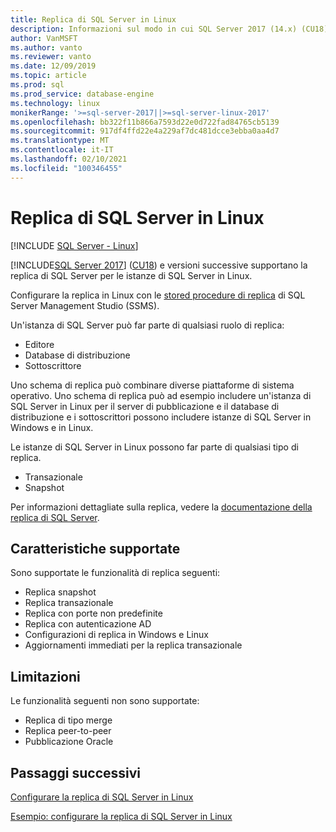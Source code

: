 ```yaml
---
title: Replica di SQL Server in Linux
description: Informazioni sul modo in cui SQL Server 2017 (14.x) (CU18) e versioni successive supportano la replica di SQL Server per le istanze di SQL Server in Linux.
author: VanMSFT
ms.author: vanto
ms.reviewer: vanto
ms.date: 12/09/2019
ms.topic: article
ms.prod: sql
ms.prod_service: database-engine
ms.technology: linux
monikerRange: '>=sql-server-2017||>=sql-server-linux-2017'
ms.openlocfilehash: bb322f11b866a7593d22e0d722fad84765cb5139
ms.sourcegitcommit: 917df4ffd22e4a229af7dc481dcce3ebba0aa4d7
ms.translationtype: MT
ms.contentlocale: it-IT
ms.lasthandoff: 02/10/2021
ms.locfileid: "100346455"
---
```

# <a name="sql-server-replication-on-linux"></a>Replica di SQL Server in Linux

[!INCLUDE [SQL Server - Linux](../includes/applies-to-version/sql-linux.md)]

[!INCLUDE[SQL Server 2017](../includes/sssql17-md.md)] ([CU18](https://support.microsoft.com/help/4527377)) e versioni successive supportano la replica di SQL Server per le istanze di SQL Server in Linux.

Configurare la replica in Linux con le [stored procedure di replica](../relational-databases/system-stored-procedures/replication-stored-procedures-transact-sql.md) di SQL Server Management Studio (SSMS).

Un'istanza di SQL Server può far parte di qualsiasi ruolo di replica:

* Editore
* Database di distribuzione
* Sottoscrittore

Uno schema di replica può combinare diverse piattaforme di sistema operativo. Uno schema di replica può ad esempio includere un'istanza di SQL Server in Linux per il server di pubblicazione e il database di distribuzione e i sottoscrittori possono includere istanze di SQL Server in Windows e in Linux.

Le istanze di SQL Server in Linux possono far parte di qualsiasi tipo di replica.

* Transazionale
* Snapshot

Per informazioni dettagliate sulla replica, vedere la [documentazione della replica di SQL Server](../relational-databases/replication/sql-server-replication.md).

## <a name="supported-features"></a>Caratteristiche supportate

Sono supportate le funzionalità di replica seguenti:

* Replica snapshot
* Replica transazionale
* Replica con porte non predefinite <!--Add link to explanation-->
* Replica con autenticazione AD
* Configurazioni di replica in Windows e Linux
* Aggiornamenti immediati per la replica transazionale

## <a name="limitations"></a>Limitazioni

Le funzionalità seguenti non sono supportate:

* Replica di tipo merge
* Replica peer-to-peer
* Pubblicazione Oracle

## <a name="next-steps"></a>Passaggi successivi

[Configurare la replica di SQL Server in Linux](sql-server-linux-replication-tutorial-tsql.md)

[Esempio: configurare la replica di SQL Server in Linux](sql-server-linux-replication-configure.md)
